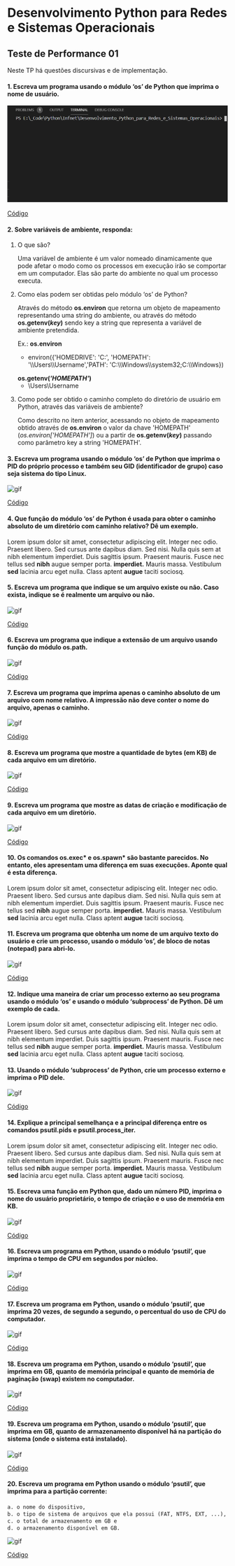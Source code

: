 # Desenvolvimento Python para Redes e Sistemas Operacionais

## Teste de Performance 01
Neste TP há questões discursivas e de implementação.

#### 1. Escreva um programa usando o módulo ‘os’ de Python que imprima o nome de usuário.

![gif](./gifs/questao01.gif)

[Código](https://github.com/franciscocamellon/Desenvolvimento_Python_para_Redes_e_Sistemas_Operacionais/blob/master/TP01/questao01.py)




#### 2. Sobre variáveis de ambiente, responda:
1. O que são?
    <p>Uma variável de ambiente é um valor nomeado dinamicamente que pode afetar o modo como os processos em execução irão se comportar em um computador. Elas são parte do ambiente no qual um processo executa.<p>
1. Como elas podem ser obtidas pelo módulo ‘os’ de Python?
    <p>Através do método <b>os.environ</b> que retorna um objeto de mapeamento representando uma string do ambiente, ou através do método <b>os.getenv(<i>key</i>)</b> sendo key a string que representa a variável de ambiente pretendida.</p>
    <p>Ex.: <b>os.environ</b> <ul><li>environ({'HOMEDRIVE': 'C:', 'HOMEPATH': '\\Users\\Username','PATH': 'C:\\Windows\\system32;C:\\Windows})</ul></p>
    <b>os.getenv(<i>'HOMEPATH'</i>)</b> <ul><li>\Users\Username</ul></p>
1. Como pode ser obtido o caminho completo do diretório de usuário em Python, através das variáveis de ambiente?
    <p>Como descrito no item anterior, acessando no objeto de mapeamento obtido através de <b>os.environ</b> o valor da chave 'HOMEPATH' (<i>os.environ['HOMEPATH']</i>) ou a partir de <b>os.getenv(<i>key</i>)</b> passando como parâmetro key a string 'HOMEPATH'.<p>


#### 3. Escreva um programa usando o módulo ‘os’ de Python que imprima o PID do próprio processo e também seu GID (identificador de grupo) caso seja sistema do tipo Linux.

![gif](/gifs/questao03.gif)

[Código](https://github.com/franciscocamellon/Francisco_Camello_DR2_AT/questao_03.py)






#### 4. Que função do módulo ‘os’ de Python é usada para obter o caminho absoluto de um diretório com caminho relativo? Dê um exemplo.
<p>Lorem ipsum dolor sit amet, consectetur adipiscing elit. Integer nec odio. Praesent libero. Sed cursus ante dapibus diam. Sed nisi. Nulla quis sem at nibh elementum imperdiet. Duis sagittis ipsum. Praesent mauris. Fusce nec tellus sed <b>nibh</b> augue semper porta. <b>imperdiet.</b> Mauris massa. Vestibulum <b>sed</b> lacinia arcu eget nulla. Class aptent <b>augue</b> taciti sociosq.</p>






#### 5. Escreva um programa que indique se um arquivo existe ou não. Caso exista, indique se é realmente um arquivo ou não.

![gif](/gifs/questao06.gif)

[Código](https://github.com/franciscocamellon/Francisco_Camello_DR2_AT/questao_06.py)



#### 6. Escreva um programa que indique a extensão de um arquivo usando função do módulo os.path.

![gif](/gifs/questao06.gif)

[Código](https://github.com/franciscocamellon/Francisco_Camello_DR2_AT/questao_06.py)






#### 7. Escreva um programa que imprima apenas o caminho absoluto de um arquivo com nome relativo. A impressão não deve conter o nome do arquivo, apenas o caminho.

![gif](/gifs/questao07.gif)

[Código](https://github.com/franciscocamellon/Francisco_Camello_DR2_AT/questao_07.py)






#### 8. Escreva um programa que mostre a quantidade de bytes (em KB) de cada arquivo em um diretório.

![gif](/gifs/questao08.gif)

[Código](https://github.com/franciscocamellon/Francisco_Camello_DR2_AT/questao_08.py)






#### 9. Escreva um programa que mostre as datas de criação e modificação de cada arquivo em um diretório.

![gif](/gifs/questao09.gif)

[Código](https://github.com/franciscocamellon/Francisco_Camello_DR2_AT/questao_09.py)






#### 10. Os comandos os.exec* e os.spawn* são bastante parecidos. No entanto, eles apresentam uma diferença em suas execuções. Aponte qual é esta diferença.
<p>Lorem ipsum dolor sit amet, consectetur adipiscing elit. Integer nec odio. Praesent libero. Sed cursus ante dapibus diam. Sed nisi. Nulla quis sem at nibh elementum imperdiet. Duis sagittis ipsum. Praesent mauris. Fusce nec tellus sed <b>nibh</b> augue semper porta. <b>imperdiet.</b> Mauris massa. Vestibulum <b>sed</b> lacinia arcu eget nulla. Class aptent <b>augue</b> taciti sociosq.</p>







#### 11. Escreva um programa que obtenha um nome de um arquivo texto do usuário e crie um processo, usando o módulo ‘os’, de bloco de notas (notepad) para abri-lo.

![gif](/gifs/questao11.gif)

[Código](https://github.com/franciscocamellon/Francisco_Camello_DR2_AT/questao_11.py)






#### 12. Indique uma maneira de criar um processo externo ao seu programa usando o módulo ‘os’ e usando o módulo ‘subprocess’ de Python. Dê um exemplo de cada.
<p>Lorem ipsum dolor sit amet, consectetur adipiscing elit. Integer nec odio. Praesent libero. Sed cursus ante dapibus diam. Sed nisi. Nulla quis sem at nibh elementum imperdiet. Duis sagittis ipsum. Praesent mauris. Fusce nec tellus sed <b>nibh</b> augue semper porta. <b>imperdiet.</b> Mauris massa. Vestibulum <b>sed</b> lacinia arcu eget nulla. Class aptent <b>augue</b> taciti sociosq.</p>








#### 13. Usando o módulo ‘subprocess’ de Python, crie um processo externo e imprima o PID dele.
![gif](/gifs/questao13.gif)

[Código](https://github.com/franciscocamellon/Francisco_Camello_DR2_AT/questao_13.py)


#### 14. Explique a principal semelhança e a principal diferença entre os comandos psutil.pids e psutil.process_iter.
<p>Lorem ipsum dolor sit amet, consectetur adipiscing elit. Integer nec odio. Praesent libero. Sed cursus ante dapibus diam. Sed nisi. Nulla quis sem at nibh elementum imperdiet. Duis sagittis ipsum. Praesent mauris. Fusce nec tellus sed <b>nibh</b> augue semper porta. <b>imperdiet.</b> Mauris massa. Vestibulum <b>sed</b> lacinia arcu eget nulla. Class aptent <b>augue</b> taciti sociosq.</p>

#### 15. Escreva uma função em Python que, dado um número PID, imprima o nome do usuário proprietário, o tempo de criação e o uso de memória em KB.
![gif](/gifs/questao13.gif)

[Código](https://github.com/franciscocamellon/Francisco_Camello_DR2_AT/questao_13.py)

#### 16. Escreva um programa em Python, usando o módulo ‘psutil’, que imprima o tempo de CPU em segundos por núcleo.
![gif](/gifs/questao13.gif)

[Código](https://github.com/franciscocamellon/Francisco_Camello_DR2_AT/questao_13.py)

#### 17. Escreva um programa em Python, usando o módulo ‘psutil’, que imprima 20 vezes, de segundo a segundo, o percentual do uso de CPU do computador.
![gif](/gifs/questao13.gif)

[Código](https://github.com/franciscocamellon/Francisco_Camello_DR2_AT/questao_13.py)

#### 18. Escreva um programa em Python, usando o módulo ‘psutil’, que imprima em GB, quanto de memória principal e quanto de memória de paginação (swap) existem no computador.
![gif](/gifs/questao13.gif)

[Código](https://github.com/franciscocamellon/Francisco_Camello_DR2_AT/questao_13.py)

#### 19. Escreva um programa em Python, usando o módulo ‘psutil’, que imprima em GB, quanto de armazenamento disponível há na partição do sistema (onde o sistema está instalado).
![gif](/gifs/questao13.gif)

[Código](https://github.com/franciscocamellon/Francisco_Camello_DR2_AT/questao_13.py)

#### 20. Escreva um programa em Python usando o módulo ‘psutil’, que imprima para a partição corrente:
    a. o nome do dispositivo,
    b. o tipo de sistema de arquivos que ela possui (FAT, NTFS, EXT, ...),
    c. o total de armazenamento em GB e
    d. o armazenamento disponível em GB.

![gif](/gifs/questao13.gif)

[Código](https://github.com/franciscocamellon/Francisco_Camello_DR2_AT/questao_13.py)
